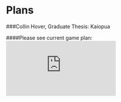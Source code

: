 Plans
========
###Collin Hover, Graduate Thesis: Kaiopua

####Please see current game plan:   
![game_plan_v6](https://github.com/collinhover/kaiopua/raw/master/plans/game_plan_v6.md "Game Plan v6")